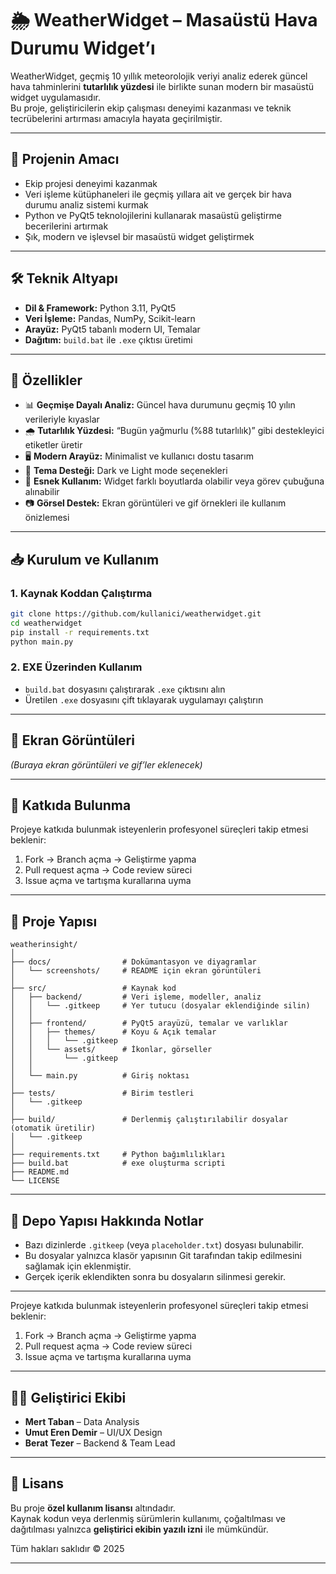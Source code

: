 # 🌦️ WeatherWidget – Masaüstü Hava Durumu Widget’ı

WeatherWidget, geçmiş 10 yıllık meteorolojik veriyi analiz ederek güncel hava tahminlerini **tutarlılık yüzdesi** ile birlikte sunan modern bir masaüstü widget uygulamasıdır.  
Bu proje, geliştiricilerin ekip çalışması deneyimi kazanması ve teknik tecrübelerini artırması amacıyla hayata geçirilmiştir.

---

## 🎯 Projenin Amacı

- Ekip projesi deneyimi kazanmak
- Veri işleme kütüphaneleri ile geçmiş yıllara ait ve gerçek bir hava durumu analiz sistemi kurmak
- Python ve PyQt5 teknolojilerini kullanarak masaüstü geliştirme becerilerini artırmak
- Şık, modern ve işlevsel bir masaüstü widget geliştirmek

---

## 🛠️ Teknik Altyapı

- **Dil & Framework:** Python 3.11, PyQt5
- **Veri İşleme:** Pandas, NumPy, Scikit-learn
- **Arayüz:** PyQt5 tabanlı modern UI, Temalar
- **Dağıtım:** `build.bat` ile `.exe` çıktısı üretimi

---

## 🚀 Özellikler

- 📊 **Geçmişe Dayalı Analiz:** Güncel hava durumunu geçmiş 10 yılın verileriyle kıyaslar
- 🌧️ **Tutarlılık Yüzdesi:** “Bugün yağmurlu (%88 tutarlılık)” gibi destekleyici etiketler üretir
- 🖥️ **Modern Arayüz:** Minimalist ve kullanıcı dostu tasarım
- 🎨 **Tema Desteği:** Dark ve Light mode seçenekleri
- 🔄 **Esnek Kullanım:** Widget farklı boyutlarda olabilir veya görev çubuğuna alınabilir
- 📷 **Görsel Destek:** Ekran görüntüleri ve gif örnekleri ile kullanım önizlemesi

---

## 📥 Kurulum ve Kullanım

### 1. Kaynak Koddan Çalıştırma

```bash
git clone https://github.com/kullanici/weatherwidget.git
cd weatherwidget
pip install -r requirements.txt
python main.py
```

### 2. EXE Üzerinden Kullanım

- `build.bat` dosyasını çalıştırarak `.exe` çıktısını alın
- Üretilen `.exe` dosyasını çift tıklayarak uygulamayı çalıştırın

---

## 📸 Ekran Görüntüleri

_(Buraya ekran görüntüleri ve gif’ler eklenecek)_

---

## 📁 Katkıda Bulunma

Projeye katkıda bulunmak isteyenlerin profesyonel süreçleri takip etmesi beklenir:

1. Fork → Branch açma → Geliştirme yapma
2. Pull request açma → Code review süreci
3. Issue açma ve tartışma kurallarına uyma

---

## 📂 Proje Yapısı

```
weatherinsight/
│
├── docs/                # Dokümantasyon ve diyagramlar
│   └── screenshots/     # README için ekran görüntüleri
│
├── src/                 # Kaynak kod
│   ├── backend/         # Veri işleme, modeller, analiz
│   │   └── .gitkeep     # Yer tutucu (dosyalar eklendiğinde silin)
│   │
│   ├── frontend/        # PyQt5 arayüzü, temalar ve varlıklar
│   │   ├── themes/      # Koyu & Açık temalar
│   │   │   └── .gitkeep
│   │   └── assets/      # İkonlar, görseller
│   │       └── .gitkeep
│   │
│   └── main.py          # Giriş noktası
│
├── tests/               # Birim testleri
│   └── .gitkeep
│
├── build/               # Derlenmiş çalıştırılabilir dosyalar (otomatik üretilir)
│   └── .gitkeep
│
├── requirements.txt     # Python bağımlılıkları
├── build.bat            # exe oluşturma scripti
├── README.md
└── LICENSE
```

---

## 📁 Depo Yapısı Hakkında Notlar

- Bazı dizinlerde `.gitkeep` (veya `placeholder.txt`) dosyası bulunabilir.
- Bu dosyalar yalnızca klasör yapısının Git tarafından takip edilmesini sağlamak için eklenmiştir.
- Gerçek içerik eklendikten sonra bu dosyaların silinmesi gerekir.

---

Projeye katkıda bulunmak isteyenlerin profesyonel süreçleri takip etmesi beklenir:

1. Fork → Branch açma → Geliştirme yapma
2. Pull request açma → Code review süreci
3. Issue açma ve tartışma kurallarına uyma

---

## 👨‍💻 Geliştirici Ekibi

- **Mert Taban** – Data Analysis
- **Umut Eren Demir** – UI/UX Design
- **Berat Tezer** – Backend & Team Lead

---

## 📄 Lisans

Bu proje **özel kullanım lisansı** altındadır.  
Kaynak kodun veya derlenmiş sürümlerin kullanımı, çoğaltılması ve dağıtılması yalnızca **geliştirici ekibin yazılı izni** ile mümkündür.

Tüm hakları saklıdır © 2025

---
